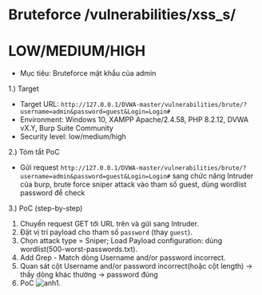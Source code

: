 # Bruteforce /vulnerabilities/xss_s/
# LOW/MEDIUM/HIGH
- Mục tiêu: Bruteforce mật khẩu của admin

1.) Target
- Target URL: `http://127.0.0.1/DVWA-master/vulnerabilities/brute/?username=admin&password=guest&Login=Login#`
- Environment: Windows 10, XAMPP Apache/2.4.58, PHP 8.2.12, DVWA vX.Y, Burp Suite Community
- Security level: low/medium/high

2.) Tóm tắt PoC

- Gửi request `http://127.0.0.1/DVWA-master/vulnerabilities/brute/?username=admin&password=guest&Login=Login#` sang chức năng Intruder của burp, brute force sniper attack vào tham số guest, dùng wordlist password để check

3.) PoC (step-by-step)
  1. Chuyển request GET tới URL trên và gửi sang Intruder.
  2. Đặt vị trí payload cho tham số `password` (thay `guest`).
  3. Chọn attack type = Sniper; Load Payload configuration: dùng wordlist(500-worst-passwords.txt).
  4. Add Grep - Match dòng Username and/or password incorrect.
  5. Quan sát cột Username and/or password incorrect(hoặc cột length) → thấy dòng khác thường → password đúng
  6. PoC ![anh1](images/brute-force.png).
